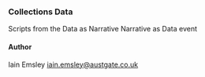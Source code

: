 ### Collections Data

Scripts from the Data as Narrative Narrative as Data event

#### Author

Iain Emsley <iain.emsley@austgate.co.uk>
